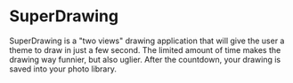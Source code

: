 # SuperDrawing
SuperDrawing is a "two views" drawing application that will give the user a theme to draw in just a few second. The limited amount of time makes the drawing way funnier, but also uglier. After the countdown, your drawing is saved into your photo library.
